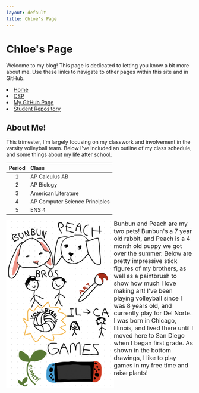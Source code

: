 ```yaml
---
layout: default
title: Chloe's Page
---
```



<h1> Chloe's Page </h1>
<p> Welcome to my blog! This page is dedicated to letting you know a bit more about me. Use these links to navigate to other pages within this site and in GitHub.</p>

<li class="fork"><a href="{{site.baseurl}}/">Home</a></li>
<li class="fork"><a href="{{site.baseurl}}/csp">CSP</a></li>
<li class="fork"><a href="https://github.com/chloekeirn">My GitHub Page</a></li>
<li class="fork"><a href="https://github.com/chloekeirn/student">Student Repository</a></li>

<h2> About Me! </h2>
<p> This trimester, I'm largely focusing on my classwork and involvement in the varsity volleyball team. Below I've included an outline of my class schedule, and some things about my life after school. </p>

| Period | Class |
| :---: | :--- |
| 1 | AP Calculus AB |
| 2 | AP Biology |
| 3 | American Literature |
| 4 | AP Computer Science Principles |
| 5 | ENS 4 |

<p><img src="freeform.jpg" alt="freeform drawing about me" style="float:left;width:289.8px;height:451.15px;"><font size="3">
Bunbun and Peach are my two pets! Bunbun's a 7 year old rabbit, and Peach is a 4 month old puppy we got over the summer. Below are pretty impressive stick figures of my brothers, as well as a paintbrush to show how much I love making art! I've been playing volleyball since I was 8 years old, and currently play for Del Norte. I was born in Chicago, Illinois, and lived there until I moved here to San Diego when I began first grade. As shown in the bottom drawings, I like to play games in my free time and raise plants!</font></p>
